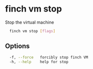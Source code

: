 # finch vm stop

Stop the virtual machine

```bash
  finch vm stop [flags]
```

## Options

```bash
  -f, --force   forcibly stop finch VM
  -h, --help    help for stop
```
